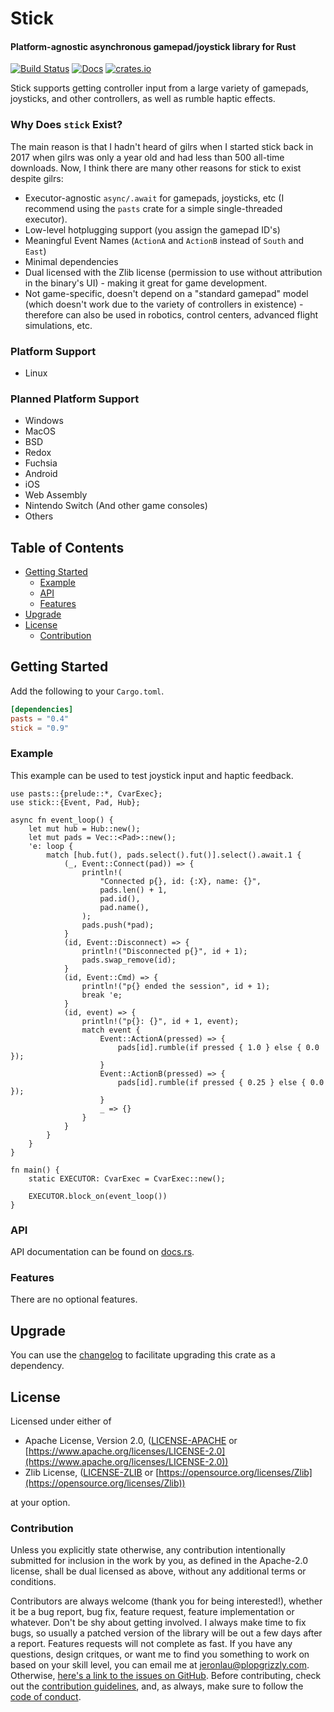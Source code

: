 # Stick

#### Platform-agnostic asynchronous gamepad/joystick library for Rust

[![Build Status](https://api.travis-ci.org/libcala/stick.svg?branch=master)](https://travis-ci.org/libcala/stick)
[![Docs](https://docs.rs/stick/badge.svg)](https://docs.rs/stick)
[![crates.io](https://img.shields.io/crates/v/stick.svg)](https://crates.io/crates/stick)

Stick supports getting controller input from a large variety of gamepads,
joysticks, and other controllers, as well as rumble haptic effects.

### Why Does `stick` Exist?
The main reason is that I hadn't heard of gilrs when I started stick back in
2017 when gilrs was only a year old and had less than 500 all-time downloads.
Now, I think there are many other reasons for stick to exist despite gilrs:

 - Executor-agnostic `async/.await` for gamepads, joysticks, etc (I recommend
   using the `pasts` crate for a simple single-threaded executor).
 - Low-level hotplugging support (you assign the gamepad ID's)
 - Meaningful Event Names (`ActionA` and `ActionB` instead of `South` and `East`)
 - Minimal dependencies
 - Dual licensed with the Zlib license (permission to use without attribution in
   the binary's UI) - making it great for game development.
 - Not game-specific, doesn't depend on a "standard gamepad" model (which
   doesn't work due to the variety of controllers in existence) - therefore can
   also be used in robotics, control centers, advanced flight simulations, etc.

### Platform Support
- Linux

### Planned Platform Support
- Windows
- MacOS
- BSD
- Redox
- Fuchsia
- Android
- iOS
- Web Assembly
- Nintendo Switch (And other game consoles)
- Others

## Table of Contents
- [Getting Started](#getting-started)
   - [Example](#example)
   - [API](#api)
   - [Features](#features)
- [Upgrade](#upgrade)
- [License](#license)
   - [Contribution](#contribution)


## Getting Started
Add the following to your `Cargo.toml`.

```toml
[dependencies]
pasts = "0.4"
stick = "0.9"
```

### Example
This example can be used to test joystick input and haptic feedback.

```rust,no_run
use pasts::{prelude::*, CvarExec};
use stick::{Event, Pad, Hub};

async fn event_loop() {
    let mut hub = Hub::new();
    let mut pads = Vec::<Pad>::new();
    'e: loop {
        match [hub.fut(), pads.select().fut()].select().await.1 {
            (_, Event::Connect(pad)) => {
                println!(
                    "Connected p{}, id: {:X}, name: {}",
                    pads.len() + 1,
                    pad.id(),
                    pad.name(),
                );
                pads.push(*pad);
            }
            (id, Event::Disconnect) => {
                println!("Disconnected p{}", id + 1);
                pads.swap_remove(id);
            }
            (id, Event::Cmd) => {
                println!("p{} ended the session", id + 1);
                break 'e;
            }
            (id, event) => {
                println!("p{}: {}", id + 1, event);
                match event {
                    Event::ActionA(pressed) => {
                        pads[id].rumble(if pressed { 1.0 } else { 0.0 });
                    }
                    Event::ActionB(pressed) => {
                        pads[id].rumble(if pressed { 0.25 } else { 0.0 });
                    }
                    _ => {}
                }
            }
        }
    }
}

fn main() {
    static EXECUTOR: CvarExec = CvarExec::new();

    EXECUTOR.block_on(event_loop())
}
```

### API
API documentation can be found on [docs.rs](https://docs.rs/stick).

### Features
There are no optional features.

## Upgrade
You can use the
[changelog](https://github.com/libcala/stick/blob/master/CHANGELOG.md)
to facilitate upgrading this crate as a dependency.

## License
Licensed under either of
 - Apache License, Version 2.0,
   ([LICENSE-APACHE](https://github.com/libcala/stick/blob/master/LICENSE-APACHE) or
   [https://www.apache.org/licenses/LICENSE-2.0](https://www.apache.org/licenses/LICENSE-2.0))
 - Zlib License,
   ([LICENSE-ZLIB](https://github.com/libcala/stick/blob/master/LICENSE-ZLIB) or
   [https://opensource.org/licenses/Zlib](https://opensource.org/licenses/Zlib))

at your option.

### Contribution
Unless you explicitly state otherwise, any contribution intentionally submitted
for inclusion in the work by you, as defined in the Apache-2.0 license, shall be
dual licensed as above, without any additional terms or conditions.

Contributors are always welcome (thank you for being interested!), whether it
be a bug report, bug fix, feature request, feature implementation or whatever.
Don't be shy about getting involved.  I always make time to fix bugs, so usually
a patched version of the library will be out a few days after a report.
Features requests will not complete as fast.  If you have any questions, design
critques, or want me to find you something to work on based on your skill level,
you can email me at [jeronlau@plopgrizzly.com](mailto:jeronlau@plopgrizzly.com).
Otherwise,
[here's a link to the issues on GitHub](https://github.com/libcala/stick/issues).
Before contributing, check out the
[contribution guidelines](https://github.com/libcala/stick/blob/master/CONTRIBUTING.md),
and, as always, make sure to follow the
[code of conduct](https://github.com/libcala/stick/blob/master/CODE_OF_CONDUCT.md).
